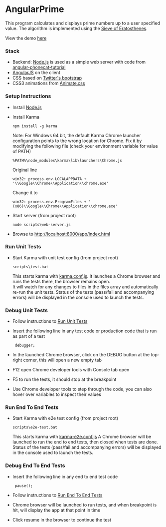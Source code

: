 # AngularPrime

This program calculates and displays prime numbers up to a user specified value.
The algorithm is implemented using the [Sieve of Eratosthenes](http://en.wikipedia.org/wiki/Sieve_of_Eratosthenes).

View the demo [here](http://angular-prime.herokuapp.com/app/index.html)

### Stack
* Backend: [Node.js](http://nodejs.org/) is used as a simple web server with code from [angular-phonecat-tutorial](https://github.com/IgorMinar/angular-phonecat-tutorial/blob/master/scripts/web-server.js)
* [AngularJS](http://www.angularjs.org/) on the client
* CSS based on [Twitter's bootstrap](http://twitter.github.com/bootstrap/)
* CSS3 animations from [Animate.css](http://daneden.me/animate/)

### Setup Instructions

* Install [Node.js](http://nodejs.org/)
* Install Karma

    ```
    npm install -g karma
    ```

    Note: For Windows 64 bit, the default Karma Chrome launcher configuration points to the wrong location for Chrome.
    Fix it by modifying the following file (check your environment variable for value of PATH)

    ```
    %PATH%\node_modules\karma\lib\launchers\Chrome.js
    ```

    Original line

    ```
    win32: process.env.LOCALAPPDATA + '\\Google\\Chrome\\Application\\chrome.exe'
    ```

    Change it to

    ```
    win32: process.env.ProgramFiles + ' (x86)\\Google\\Chrome\\Application\\chrome.exe'
    ```

* Start server (from project root)

    ```
    node scripts\web-server.js
    ```

* Browse to [http://localhost:8000/app/index.html](http://localhost:8000/app/index.html)

### <a name="rununit"/>Run Unit Tests

* Start Karma with unit test config (from project root)

    ```
    scripts\test.bat
    ```

    This starts karma with [karma.conf.js](config/karma.conf.js).
    It launches a Chrome browser and runs the tests there, the browser remains open.    
    It will watch for any changes to files in the files array and automatically re-run the unit tests.
    Status of the tests (pass/fail and accompanying errors) will be displayed in the console used to launch the tests.

### Debug Unit Tests    

* Follow instructions to [Run Unit Tests](#rununit)

* Insert the following line in any test code or production code that is run as part of a test


    ```
     debugger;
    ```

* In the launched Chrome browser, click on the DEBUG button at the top-right corner, this will open a new empty tab

* F12 open Chrome developer tools with Console tab open

* F5 to run the tests, it should stop at the breakpoint

* Use Chrome developer tools to step through the code, you can also hover over variables to inspect their values


### <a name="rune2e"/>Run End To End Tests

* Start Karma with e2e test config (from project root)

    ```
    scripts\e2e-test.bat
    ```

    This starts karma with [karma-e2e.conf.js](config/karma-e2e.conf.js)
    A Chrome browser will be launched to run the end to end tests, then closed when tests are done.
    Status of the tests (pass/fail and accompanying errors) will be displayed in the console used to launch the tests.

### Debug End To End Tests

* Insert the following line in any end to end test code


    ```
     pause();
    ```

* Follow instructions to [Run End To End Tests](#rune2e)

* Chrome browser will be launched to run tests, and when breakpoint is hit, will display the app at that point in time

* Click resume in the browser to continue the test
